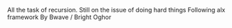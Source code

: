 All the task of recursion. Still on the issue of doing hard things Following alx framework By Bwave / Bright Oghor 

